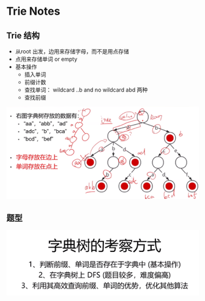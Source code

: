 # Trie Notes

## Trie 结构

- 从root 出发，边用来存储字母，而不是用点存储
- 点用来存储单词 or empty
- 基本操作
    - 插入单词
    - 前缀计数
    - 查找单词： wildcard ..b and no wildcard abd 两种
    - 查找前缀

![alt text](<屏幕截图 2025-02-18 071718.png>)

## 题型
![alt text](<屏幕截图 2025-02-18 071234.png>)

